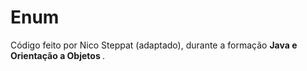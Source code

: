 # Enum
Código feito por Nico Steppat (adaptado), durante a formação <b>Java e Orientação a Objetos </b>.
